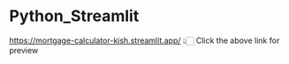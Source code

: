 # Python_Streamlit
https://mortgage-calculator-kish.streamlit.app/
👆🏻 Click the above link for preview
